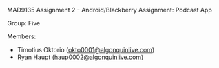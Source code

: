 MAD9135 Assignment 2 - Android/Blackberry Assignment: Podcast App

Group: Five

Members: 
- Timotius Oktorio (okto0001@algonquinlive.com)
- Ryan Haupt (haup0002@algonquinlive.com)